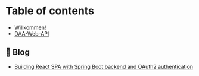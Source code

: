 # Table of contents

* [Willkommen!](README.md)
* [DAA-Web-API](daa-web-api.md)

## 📖 Blog

* [Building React SPA with Spring Boot backend and OAuth2 authentication](blog/building-react-spa-with-spring-boot-backend-and-oauth2-authentication.md)
